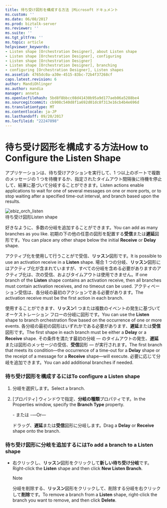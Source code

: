 ```yaml
---
title: 待ち受け図形を構成する方法 |Microsoft ドキュメント
ms.custom: ''
ms.date: 06/08/2017
ms.prod: biztalk-server
ms.reviewer: ''
ms.suite: ''
ms.tgt_pltfrm: ''
ms.topic: article
helpviewer_keywords:
- Listen shape [Orchestration Designer], about Listen shape
- Listen shape [Orchestration Designer], configuring
- Listen shape [Orchestration Designer]
- Listen shape [Orchestration Designer], branching
- configuring [Orchestration Designer], Listen shapes
ms.assetid: 4765dc0a-a30e-4515-83bc-72b4f37268cf
caps.latest.revision: 6
author: MandiOhlinger
ms.author: mandia
manager: anneta
ms.openlocfilehash: 5bd8f8bbcc08d41430b95a9d177aeb06a5288be4
ms.sourcegitcommit: cb908c540d8f1a692d01dc8f313e16cb4b4e696d
ms.translationtype: MT
ms.contentlocale: ja-JP
ms.lasthandoff: 09/20/2017
ms.locfileid: "22247898"
---
```

# <a name="how-to-configure-the-listen-shape"></a><span data-ttu-id="59377-102">待ち受け図形を構成する方法</span><span class="sxs-lookup"><span data-stu-id="59377-102">How to Configure the Listen Shape</span></span>
<span data-ttu-id="59377-103">アプリケーションは、待ち受けアクションを実行して、1 つ以上のポートで複数のメッセージの 1 つを待機するか、指定されたタイムアウト間隔後に待機を停止して、結果に基づいて分岐することができます。</span><span class="sxs-lookup"><span data-stu-id="59377-103">Listen actions enable applications to wait for one of several messages on one or more ports, or to stop waiting after a specified time-out interval, and branch based upon the results.</span></span>  
  
 ![](../core/media/ebiz-orch-listen.gif "ebiz_orch_listen")  
<span data-ttu-id="59377-104">待ち受け図形</span><span class="sxs-lookup"><span data-stu-id="59377-104">Listen shape</span></span>  
  
 <span data-ttu-id="59377-105">好きなように、多数の分岐を追加することができます。</span><span class="sxs-lookup"><span data-stu-id="59377-105">You can add as many branches as you like.</span></span> <span data-ttu-id="59377-106">初期の下の他の任意の図形を配置する**受信**または**遅延**図形です。</span><span class="sxs-lookup"><span data-stu-id="59377-106">You can place any other shape below the initial **Receive** or **Delay** shape.</span></span>  
  
 <span data-ttu-id="59377-107">アクティブ化を使用して行うことがで受信、**リッスン**図形です。</span><span class="sxs-lookup"><span data-stu-id="59377-107">It is possible to use an activation receive in a **Listen** shape.</span></span> <span data-ttu-id="59377-108">場合 1 つの分岐、**リッスン**図形にはアクティブ化が含まれていますが、すべての分岐を含める必要がありますのアクティブ化は、次の受信、およびタイムアウトは使用できません。</span><span class="sxs-lookup"><span data-stu-id="59377-108">If one branch of the **Listen** shape contains an activation receive, then all branches must contain activation receives, and no timeout can be used.</span></span> <span data-ttu-id="59377-109">アクティベーション受信は、各分岐の最初のアクションである必要があります。</span><span class="sxs-lookup"><span data-stu-id="59377-109">The activation receive must be the first action in each branch.</span></span>  
  
 <span data-ttu-id="59377-110">使用することができます、**リッスン**1 つまたは複数のイベントの発生に基づいてオーケストレーション フローの分岐に図形です。</span><span class="sxs-lookup"><span data-stu-id="59377-110">You can use the **Listen** shape to branch orchestration flow based on the occurrence of one or more events.</span></span> <span data-ttu-id="59377-111">各分岐の最初の図形はいずれかである必要があります、**遅延**または**受信**図形です。</span><span class="sxs-lookup"><span data-stu-id="59377-111">The first shape in each branch must be either a **Delay** or a **Receive** shape.</span></span> <span data-ttu-id="59377-112">その条件を満たす最初の分岐 — のタイムアウトの発生、**遅延**または図形のメッセージの受信、**受信**図形 — が実行されます。</span><span class="sxs-lookup"><span data-stu-id="59377-112">The first branch that meets its condition—the occurrence of a time-out for a **Delay** shape or the receipt of a message for a **Receive** shape—will execute.</span></span> <span data-ttu-id="59377-113">必要に応じて分岐を追加できます。</span><span class="sxs-lookup"><span data-stu-id="59377-113">You can add additional branches if needed.</span></span>  
  
### <a name="to-configure-a-listen-shape"></a><span data-ttu-id="59377-114">待ち受け図形を構成するには</span><span class="sxs-lookup"><span data-stu-id="59377-114">To configure a Listen shape</span></span>  
  
1.  <span data-ttu-id="59377-115">分岐を選択します。</span><span class="sxs-lookup"><span data-stu-id="59377-115">Select a branch.</span></span>  
  
2.  <span data-ttu-id="59377-116">[プロパティ] ウィンドウで指定、**分岐の種類**プロパティです。</span><span class="sxs-lookup"><span data-stu-id="59377-116">In the Properties window, specify the **Branch Type** property.</span></span>  
  
     <span data-ttu-id="59377-117">- または -</span><span class="sxs-lookup"><span data-stu-id="59377-117">—Or—</span></span>  
  
     <span data-ttu-id="59377-118">ドラッグ、**遅延**または**受信**図形に分岐します。</span><span class="sxs-lookup"><span data-stu-id="59377-118">Drag a **Delay** or **Receive** shape onto the branch.</span></span>  
  
### <a name="to-add-a-branch-to-a-listen-shape"></a><span data-ttu-id="59377-119">待ち受け図形に分岐を追加するには</span><span class="sxs-lookup"><span data-stu-id="59377-119">To add a branch to a Listen shape</span></span>  
  
-   <span data-ttu-id="59377-120">右クリックし、**リッスン**図形をクリックして**新しい待ち受け分岐**です。</span><span class="sxs-lookup"><span data-stu-id="59377-120">Right-click the **Listen** shape and then click **New Listen Branch**.</span></span>  
  
    > [!NOTE]
    >  <span data-ttu-id="59377-121">分岐を削除する、**リッスン**図形をクリックして、削除する分岐を右クリックして**削除**です。</span><span class="sxs-lookup"><span data-stu-id="59377-121">To remove a branch from a **Listen** shape, right-click the branch you want to remove, and then click **Delete**.</span></span>